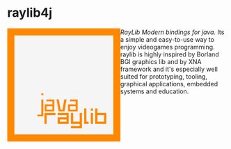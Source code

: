# raylib4j
<img align="left" style="width:260px" src="Raylib_logo.jpg"/>

*RayLib Modern bindings for java.* Its a simple and easy-to-use way to enjoy videogames programming.
raylib is highly inspired by Borland BGI graphics lib and by XNA framework and it's especially well suited for prototyping, tooling, graphical applications, embedded systems and education.
